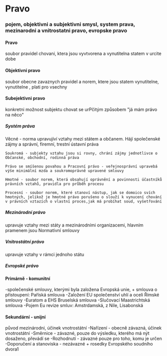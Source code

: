<h1>Pravo</h1>
<h3>pojem, objektivni a subjektivni smysl, system prava, mezinarodni a vnitrostatni pravo, evropske pravo</h3>

<h4>Pravo</h4>
    soubor pravidel chovani, ktera jsou vyvtvorena a vynutitelna statem v urcite dobe

<h4>Objektivni pravo</h4>
    soubor obecne zavaznych pravidel a norem, ktere jsou statem vynutitelne, vynutitelne , plati pro vsechny

<h4>Subejektivni pravo</h4>
    konkretni možnost subjektu chovat se urPčitým způsobem "já mám právo na něco"

<h5>Systém práva</h5>
    Věcné - norma upravujíví vztahy mezi státem a občanem. Hájí společenské zájmy a správní, firemní, trestní ústavní práva

    Soukromá - subjekty vztahu jsou si rovny, chrání zájmy jednotlivce o Občanské, obchodní, rodinná práva

    Právo se smíšenou povahou a Pracovní právo - veřejnosprávní upravebá výše minimální mzda a soukromoprávně upravené smlouvy

    Hmotné - soubor norem, která obsahují oprávnění a povinnosti účastníků právních vztahů, pravidla pro průběh procesu

    Procesní - soubor norem, které stanoví nástup, jak se domoico svích hmotných, jelikož je hmotné právo porušeno o slouží k vynucení chování v právních vztazích o vlastní proces,jak má probíhat soud, vyšetřování


<h5>Mezinárodní právo</h5>
    upravuje vztahy mezi státy a mezinárodními organizacemi, hlavním pramenem jsou Normativní smlouvy

<h5>Vnitrostátní právo</h5>
    upravuje vztahy v rámci jednoho státu


<h5>Evropské právo</h5>

<h4>Primárně - komunitní</h4>
    -společenské smlouvy, kterými byla založena Evropská unie, + smlouva o přistoupení: Paříská smlouva
    -Založení EU společenství uhlí a oceli Římské smlouvy
    -Euratom a EHS Bruselská smlouva
    -Slučovací Maastrichtská smlouva
    -Pojem Eu revize smluv: Amstrdamská, z Nile, Lisabonská

<h4>Sekundární - unijní</h4>
    původ mezinárodni, účinek vnotrostátní
    -Nařízení - obecně závazná, účinek vnotrostátní
    -Směrnice - závazné, pouze do výsledku, kterého má nýt dosaženo, převádí se
    -Rozhodnutí - závazné pouze pro toho, komu je určen
    -Doporučení a stanoviska - nezávazné + rosedky Evropského soudního dvora1
